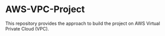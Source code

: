 # AWS-VPC-Project
This repository provides the approach to build the project on AWS Virtual Private Cloud (VPC).
